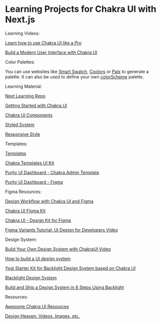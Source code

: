 # Learning Projects for Chakra UI with Next.js

Learning Videos:

[Learn how to use Chakra UI like a Pro](https://www.chakrauiforbeginners.com/)

[Build a Modern User Interface with Chakra UI](https://egghead.io/courses/build-a-modern-user-interface-with-chakra-ui-fac68106)

Color Palettes:

You can use websites like [Smart Swatch](https://smart-swatch.netlify.app/), [Coolors](https://coolors.co/) or [Palx](https://palx.jxnblk.com/) to generate a palette. It can also be used to define your own [colorScheme](https://github.com/chakra-ui/chakra-ui/discussions/2846) palette.


Learning Material:

[Next Learning Repo](https://github.com/panacloud-modern-global-apps/nextjs)

[Getting Started with Chakra UI](https://chakra-ui.com/getting-started)

[Chakra UI Components](https://chakra-ui.com/docs/components)

[Styled System](https://styled-system.com/getting-started)

[Responsive Style](https://chakra-ui.com/docs/styled-system/responsive-styles)


Templates:

[Templates](https://chakra-templates.dev/)

[Chakra Templates UI Kit](https://www.figma.com/community/file/935959613109017886)

[Purity UI Dashboard - Chakra Admin Template](https://www.creative-tim.com/product/purity-ui-dashboard)

[Purity UI Dashboard - Figma](https://www.figma.com/community/file/1017053507572291952)


Figma Resources:

[Design Workflow with Chakra UI and Figma](https://www.youtube.com/watch?v=Gm7qHn9Y_Ro)

[Chakra UI Figma Kit](https://www.figma.com/community/file/971408767069651759) 

[Chakra UI - Design Kit for Figma](https://segunadebayo.gumroad.com/l/KbHtQ)

[Figma Variants Tutorial: UI Design for Developers Video](https://www.youtube.com/watch?v=b9XSghqBVxI)


Design System:

[Build Your Own Design System with ChakraUI Video](https://www.youtube.com/watch?v=epJuxo8FKFA)

[How to build a UI design system](https://www.secretstache.com/blog/ui-design-system/)

[Yogi Starter Kit for Backlight Design System based on Chakra UI](https://github.com/divriots/starter-yogi)

[Blacklight Design System](https://backlight.dev/)

[Build and Ship a Design System in 8 Steps Using Backlight](https://tympanus.net/codrops/2022/01/24/build-and-ship-a-design-system-in-8-steps-using-backlight/)




Resources:

[Awesome Chakra UI Resources](https://github.com/chakra-ui/awesome-chakra-ui)

[Design Heaven: Videos, Images, etc.](https://github.com/dimitrisraptis96/design-heaven)

